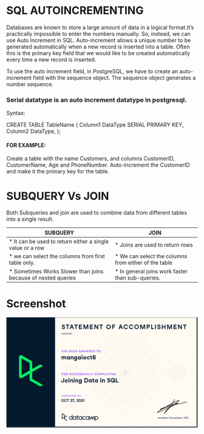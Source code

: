 # SQL AUTOINCREMENTING
Databases are known to store a large amount of data in a logical format.It’s practically impossible to enter the numbers manually. So, instead, we can use Auto Increment in SQL. Auto-increment allows a unique number to be generated automatically when a new record is inserted into a table. Often this is the primary key field that we would like to be created automatically every time a new record is inserted.

To use the auto increment field, in PostgreSQL, we have to create an auto-increment field with the sequence object. The sequence object generates a number sequence.
### Serial datatype is an auto increment datatype in postgresql.
Syntax:

CREATE TABLE TableName (
Column1 DataType  SERIAL PRIMARY KEY,
Column2 DataType, 
);
#### FOR EXAMPLE:
Create a table with the name Customers, and columns CustomerID, CustomerName, Age and PhoneNumber. Auto-increment the CustomerID and make it the primary key for the table.

# SUBQUERY Vs JOIN
Both Subqueries and join are used to combine data from different tables into a single result.


|                         SUBQUERY                                      |                       JOIN                          |                                                    
| -------------                                                         |                   -------------                     |
| * It can be used to return either a single value or a row             | * Joins are used to return rows                     |
| * we can select the columns from first table only.                    | * We can select the columns from either of the table|
| * Sometimes Works Slower than joins because of nested queries         | * In general joins work faster than sub-queries.    |   














# Screenshot

![](Screenshotjoiningdata.png)
